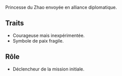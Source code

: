 
Princesse du Zhao envoyée en alliance diplomatique.
## Traits
- Courageuse mais inexpérimentée.
- Symbole de paix fragile.
## Rôle
- Déclencheur de la mission initiale.

